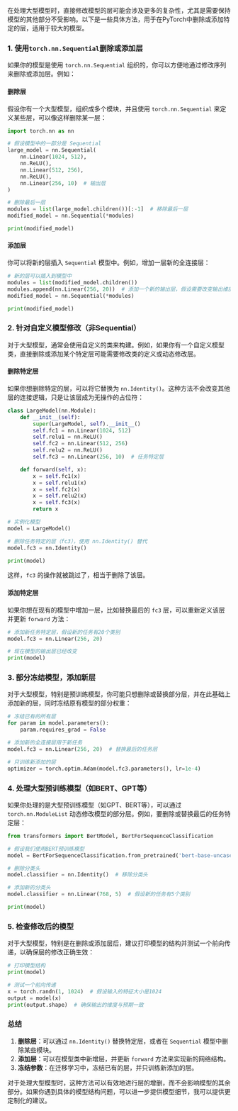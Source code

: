 在处理大型模型时，直接修改模型的层可能会涉及更多的复杂性，尤其是需要保持模型的其他部分不受影响。以下是一些具体方法，用于在PyTorch中删除或添加特定的层，适用于较大的模型。

### 1. **使用`torch.nn.Sequential`删除或添加层**

如果你的模型是使用 `torch.nn.Sequential` 组织的，你可以方便地通过修改序列来删除或添加层。例如：

#### **删除层**
假设你有一个大型模型，组织成多个模块，并且使用 `torch.nn.Sequential` 来定义某些层，可以像这样删除某一层：

```python
import torch.nn as nn

# 假设模型中的一部分是 Sequential
large_model = nn.Sequential(
    nn.Linear(1024, 512),
    nn.ReLU(),
    nn.Linear(512, 256),
    nn.ReLU(),
    nn.Linear(256, 10)  # 输出层
)

# 删除最后一层
modules = list(large_model.children())[:-1]  # 移除最后一层
modified_model = nn.Sequential(*modules)

print(modified_model)
```

#### **添加层**
你可以将新的层插入 `Sequential` 模型中。例如，增加一层新的全连接层：

```python
# 新的层可以插入到模型中
modules = list(modified_model.children())
modules.append(nn.Linear(256, 20))  # 添加一个新的输出层，假设需要改变输出维度
modified_model = nn.Sequential(*modules)

print(modified_model)
```

### 2. **针对自定义模型修改（非Sequential）**

对于大型模型，通常会使用自定义的类来构建。例如，如果你有一个自定义模型类，直接删除或添加某个特定层可能需要修改类的定义或动态修改层。

#### **删除特定层**
如果你想删除特定的层，可以将它替换为 `nn.Identity()`。这种方法不会改变其他层的连接逻辑，只是让该层成为无操作的占位符：

```python
class LargeModel(nn.Module):
    def __init__(self):
        super(LargeModel, self).__init__()
        self.fc1 = nn.Linear(1024, 512)
        self.relu1 = nn.ReLU()
        self.fc2 = nn.Linear(512, 256)
        self.relu2 = nn.ReLU()
        self.fc3 = nn.Linear(256, 10)  # 任务特定层

    def forward(self, x):
        x = self.fc1(x)
        x = self.relu1(x)
        x = self.fc2(x)
        x = self.relu2(x)
        x = self.fc3(x)
        return x

# 实例化模型
model = LargeModel()

# 删除任务特定的层（fc3），使用 nn.Identity() 替代
model.fc3 = nn.Identity()

print(model)
```

这样，`fc3` 的操作就被跳过了，相当于删除了该层。

#### **添加特定层**
如果你想在现有的模型中增加一层，比如替换最后的 `fc3` 层，可以重新定义该层并更新 `forward` 方法：

```python
# 添加新任务特定层，假设新的任务有20个类别
model.fc3 = nn.Linear(256, 20)

# 现在模型的输出层已经改变
print(model)
```

### 3. **部分冻结模型，添加新层**

对于大型模型，特别是预训练模型，你可能只想删除或替换部分层，并在此基础上添加新的层，同时冻结原有模型的部分权重：

```python
# 冻结已有的所有层
for param in model.parameters():
    param.requires_grad = False

# 添加新的全连接层用于新任务
model.fc3 = nn.Linear(256, 20)  # 替换最后的任务层

# 只训练新添加的层
optimizer = torch.optim.Adam(model.fc3.parameters(), lr=1e-4)
```

### 4. **处理大型预训练模型（如BERT、GPT等）**

如果你处理的是大型预训练模型（如GPT、BERT等），可以通过 `torch.nn.ModuleList` 动态修改模型的部分层。例如，要删除或替换最后的任务特定层：

```python
from transformers import BertModel, BertForSequenceClassification

# 假设我们使用BERT预训练模型
model = BertForSequenceClassification.from_pretrained('bert-base-uncased', num_labels=10)

# 删除分类头
model.classifier = nn.Identity()  # 移除分类头

# 添加新的分类头
model.classifier = nn.Linear(768, 5)  # 假设新的任务有5个类别

print(model)
```

### 5. **检查修改后的模型**

对于大型模型，特别是在删除或添加层后，建议打印模型的结构并测试一个前向传递，以确保层的修改正确生效：

```python
# 打印模型结构
print(model)

# 测试一个前向传递
x = torch.randn(1, 1024)  # 假设输入的特征大小是1024
output = model(x)
print(output.shape)  # 确保输出的维度与预期一致
```

### 总结

1. **删除层**：可以通过 `nn.Identity()` 替换特定层，或者在 `Sequential` 模型中删除某些模块。
2. **添加层**：可以在模型类中新增层，并更新 `forward` 方法来实现新的网络结构。
3. **冻结参数**：在迁移学习中，冻结已有的层，并只训练新添加的层。

对于处理大型模型时，这种方法可以有效地进行层的增删，而不会影响模型的其余部分。如果你遇到具体的模型结构问题，可以进一步提供模型细节，我可以提供更定制化的建议。
